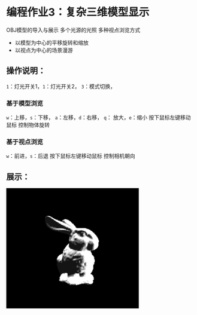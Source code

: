 # 编程作业3：复杂三维模型显示
OBJ模型的导入与展示
多个光源的光照
多种视点浏览方式
- 以模型为中心的平移旋转和缩放
- 以视点为中心的场景漫游


## 操作说明：
 `1`：灯光开关1，`1`：灯光开关2， `3`：模式切换，

### 基于模型浏览
 `w`：上移，`s`：下移， `a`：左移，`d`：右移， `q`： 放大，`e`：缩小
按下鼠标左键移动鼠标 控制物体旋转

### 基于视点浏览
`w`：前进，`s`：后退
按下鼠标左键移动鼠标 控制相机朝向

## 展示：
![example3](example3.gif)
